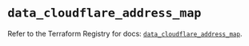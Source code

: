 # `data_cloudflare_address_map`

Refer to the Terraform Registry for docs: [`data_cloudflare_address_map`](https://registry.terraform.io/providers/cloudflare/cloudflare/5.11.0/docs/data-sources/address_map).

